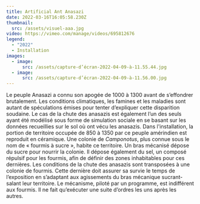 ```yaml
---
title: Artificial Ant Anasazi
date: 2022-03-16T16:05:58.230Z
thumbnail:
  src: /assets/visuel-aaa.jpg
video: https://vimeo.com/manage/videos/695812676
legend:
  - "2022"
  - Installation
images:
  - image:
      src: /assets/capture-d’écran-2022-04-09-à-11.55.44.jpg
  - image:
      src: /assets/capture-d’écran-2022-04-09-à-11.56.00.jpg
---
```

Le peuple Anasazi a connu son apogée de 1000 à 1300 avant de s’effondrer brutalement. Les conditions climatiques, les famines et les maladies sont autant de spéculations émises pour tenter d’expliquer cette disparition soudaine. Le cas de la chute des anasazis est également l’un des seuls ayant été modélisé sous forme de simulation sociale en se basant sur les données recueillies sur le sol où ont vécu les anasazis. Dans l'installation, la portion de territoire occupée de 850 à 1350 par ce peuple amérindien est reproduit en céramique. Une colonie de *Camponotus*, plus connue sous le nom de « fourmis à sucre », habite ce territoire. Un bras mécanisé dépose du sucre pour nourrir la colonie. Il dépose également du sel, un composé répulsif pour les fourmis, afin de définir des zones inhabitables pour ces dernières. Les conditions de la chute des anasazis sont transposées à une colonie de fourmis. Cette dernière doit assurer sa survie le temps de l’exposition en s’adaptant aux agissements du bras mécanique sucrant-salant leur territoire. Le mécanisme, piloté par un programme, est indifférent aux fourmis. Il ne fait qu’exécuter une suite d’ordres les uns après les autres.